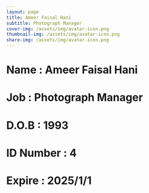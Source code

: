 ```yaml
---
layout: page
title: Ameer Faisal Hani
subtitle: Photograph Manager
cover-img: /assets/img/avatar-icon.png
thumbnail-img: /assets/img/avatar-icon.png
share-img: /assets/img/avatar-icon.png
---
```


# Name : Ameer Faisal Hani 
# Job : Photograph Manager
# D.O.B : 1993
# ID Number : 4
# Expire : 2025/1/1
